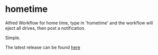 hometime
========

Alfred Workflow for home time, type in 'hometime' and the workflow will eject all drives, then post a notification. 

Simple. 

The latest release can be found [here](https://github.com/NimbleWorks/hometime/releases)
